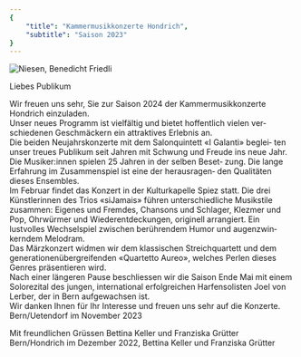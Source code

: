 ```yaml
---
{
    "title": "Kammermusikkonzerte Hondrich",
    "subtitle": "Saison 2023"
}
---
```


![Niesen, Benedicht Friedli](/2024_niesen.jpg)


Liebes Publikum

Wir freuen uns sehr, Sie zur Saison 2024 der Kammermusikkonzerte
Hondrich einzuladen.  
Unser neues Programm ist vielfältig und bietet hoffentlich vielen ver‐
schiedenen Geschmäckern ein attraktives Erlebnis an.  
Die beiden Neujahrskonzerte mit dem Salonquintett «I Galanti» beglei‐
ten unser treues Publikum seit Jahren mit Schwung und Freude ins
neue Jahr. Die Musiker:innen spielen 25 Jahren in der selben Beset‐
zung. Die lange Erfahrung im Zusammenspiel ist eine der herausragen‐
den Qualitäten dieses Ensembles.  
Im Februar findet das Konzert in der Kulturkapelle Spiez statt. Die drei
Künstlerinnen des Trios «siJamais» führen unterschiedliche Musikstile
zusammen: Eigenes und Fremdes, Chansons und Schlager, Klezmer
und Pop, Ohrwürmer und Wiederentdeckungen, originell arrangiert. Ein
lustvolles Wechselspiel zwischen berührendem Humor und augenzwin‐
kerndem Melodram.  
Das Märzkonzert widmen wir dem klassischen Streichquartett und dem
generationenübergreifenden «Quartetto Aureo», welches Perlen dieses
Genres präsentieren wird.  
Nach einer längeren Pause beschliessen wir die Saison Ende Mai mit
einem Solorezital des jungen, international erfolgreichen Harfensolisten
Joel von Lerber, der in Bern aufgewachsen ist.  
Wir danken Ihnen für Ihr Interesse und freuen uns sehr auf die Konzerte.
Bern/Uetendorf im November 2023


Mit freundlichen Grüssen Bettina Keller und Franziska Grütter  
Bern/Hondrich im Dezember 2022, Bettina Keller und Franziska Grütter

